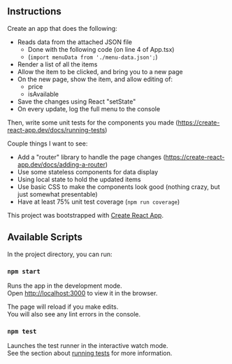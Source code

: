 ## Instructions

Create an app that does the following:

- Reads data from the attached JSON file
    - Done with the following code (on line 4 of App.tsx)
    - (`import menuData from './menu-data.json';`)
- Render a list of all the items
- Allow the item to be clicked, and bring you to a new page
- On the new page, show the item, and allow editing of:
    - price
    - isAvailable
- Save the changes using React "setState"
- On every update, log the full menu to the console

Then, write some unit tests for the components you made
 (https://create-react-app.dev/docs/running-tests)


Couple things I want to see:

- Add a "router" library to handle the page changes (https://create-react-app.dev/docs/adding-a-router)
- Use some stateless components for data display
- Using local state to hold the updated items
- Use basic CSS to make the components look good (nothing crazy, but just somewhat presentable)
- Have at least 75% unit test coverage (`npm run coverage`)

This project was bootstrapped with [Create React App](https://github.com/facebook/create-react-app).

## Available Scripts

In the project directory, you can run:

### `npm start`

Runs the app in the development mode.<br />
Open [http://localhost:3000](http://localhost:3000) to view it in the browser.

The page will reload if you make edits.<br />
You will also see any lint errors in the console.

### `npm test`

Launches the test runner in the interactive watch mode.<br />
See the section about [running tests](https://facebook.github.io/create-react-app/docs/running-tests) for more information.
